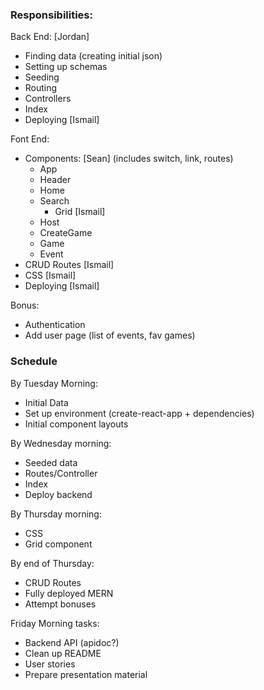### Responsibilities:

Back End: [Jordan]

- Finding data (creating initial json)
- Setting up schemas
- Seeding
- Routing
- Controllers
- Index
- Deploying [Ismail]

Font End:

- Components: [Sean] (includes switch, link, routes)
  - App
  - Header
  - Home
  - Search
    - Grid [Ismail]
  - Host
  - CreateGame
  - Game
  - Event
- CRUD Routes [Ismail]
- CSS [Ismail]
- Deploying [Ismail]

Bonus:

- Authentication
- Add user page (list of events, fav games)

### Schedule

By Tuesday Morning:

- Initial Data
- Set up environment (create-react-app + dependencies)
- Initial component layouts

By Wednesday morning:

- Seeded data
- Routes/Controller
- Index
- Deploy backend

By Thursday morning:

- CSS
- Grid component

By end of Thursday:

- CRUD Routes
- Fully deployed MERN
- Attempt bonuses

Friday Morning tasks:

- Backend API (apidoc?)
- Clean up README
- User stories
- Prepare presentation material
